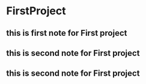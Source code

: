 # FirstProject
## this is first note for First project
## this is second note for First project
## this is second note for First project
